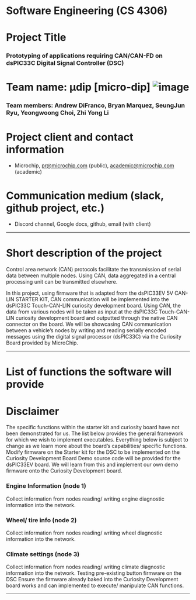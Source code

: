 
# Software Engineering (CS 4306)

# Project Title
### Prototyping of applications requiring CAN/CAN-FD on dsPIC33C Digital Signal Controller (DSC)

# Team name: μdip [micro-dip]    ![image](https://github.com/LightTheBlues/uDip-Micro-Chip-Project/assets/144945400/2b4ad70e-94d5-4783-bb23-4daa8add8561)
### Team members: Andrew DiFranco, Bryan Marquez, SeungJun Ryu, Yeongwoong Choi, Zhi Yong Li

# Project client and contact information
 - Microchip, pr@microchip.com (public), academic@microchip.com (academic)

# Communication medium (slack, github project, etc.)
 - Discord channel, Google docs, github, email (with client)
   
***

# Short description of the project
Control area network (CAN) protocols facilitate the transmission of serial data between multiple nodes. Using CAN, data aggregated in a central processing unit can be transmitted elsewhere. 

In this project, using firmware that is adapted from the dsPIC33EV 5V CAN-LIN STARTER KIT, CAN communication will be implemented into the dsPIC33C Touch-CAN-LIN curiosity development board. Using CAN, the data from various nodes will be taken as input at the dsPIC33C Touch-CAN-LIN curiosity development board and outputted through the native CAN connector on the board. We will be showcasing CAN communication between a vehicle’s nodes by writing and reading serially encoded messages using the digital signal processor (dsPIC33C) via the Curiosity Board provided by MicroChip.

***

# List of functions the software will provide

# Disclaimer
The specific functions within the starter kit and curiosity board have not been demonstrated for us. The list below provides the general framework for which we wish to implement executables. Everything below is subject to change as we learn more about the board’s capabilities/ specific functions.
Modify firmware on the Starter kit for the DSC to be implemented on the Curiosity Development Board Demo source code will be provided for the dsPIC33EV board. We will learn from this and implement our own demo firmware onto the Curiosity Development board.

### Engine Information (node 1)
Collect information from nodes reading/ writing engine diagnostic information into the network.

### Wheel/ tire info (node 2)
Collect information from nodes reading/ writing wheel diagnostic information into the network.


### Climate settings (node 3)
Collect information from nodes reading/ writing climate diagnostic information into the network.
Testing pre-existing button firmware on the DSC Ensure the firmware already baked into the Curiosity Development board works and can implemented to execute/ manipulate CAN functions.

***
